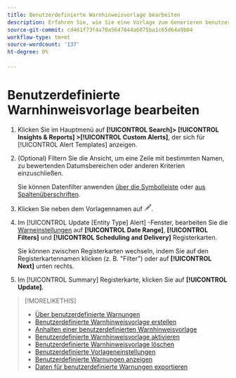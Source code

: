 ```yaml
---
title: Benutzerdefinierte Warnhinweisvorlage bearbeiten
description: Erfahren Sie, wie Sie eine Vorlage zum Generieren benutzerdefinierter Warnhinweise bearbeiten.
source-git-commit: cd461f73f4a70a5647844a6075ba1c65d64a9b04
workflow-type: tm+mt
source-wordcount: '137'
ht-degree: 0%

---
```


# Benutzerdefinierte Warnhinweisvorlage bearbeiten

1. Klicken Sie im Hauptmenü auf **[!UICONTROL Search]> [!UICONTROL Insights & Reports] >[!UICONTROL Custom Alerts]**, der sich für [!UICONTROL Alert Templates] anzeigen.

1. (Optional) Filtern Sie die Ansicht, um eine Zeile mit bestimmten Namen, zu bewertenden Datumsbereichen oder anderen Kriterien einzuschließen.

   Sie können Datenfilter anwenden [über die Symbolleiste](/help/search-social-commerce/common-tasks/data-views/ad-hoc-settings/column-filter-apply-from-toolbar.md) oder [aus Spaltenüberschriften](/help/search-social-commerce/common-tasks/data-views/ad-hoc-settings/column-filter-apply-from-column-heading.md).

1. Klicken Sie neben dem Vorlagennamen auf ![Bearbeiten](/help/search-social-commerce/assets/edit.png "Bearbeiten").

1. Im [!UICONTROL Update \[Entity Type\] Alert] -Fenster, bearbeiten Sie die [Warneinstellungen](alert-template-settings.md) auf **[!UICONTROL Date Range]**, **[!UICONTROL Filters]** und **[!UICONTROL Scheduling and Delivery]** Registerkarten.

   Sie können zwischen Registerkarten wechseln, indem Sie auf den Registerkartennamen klicken (z. B. &quot;Filter&quot;) oder auf **[!UICONTROL Next]** unten rechts.

1. Im [!UICONTROL Summary] Registerkarte, klicken Sie auf **[!UICONTROL Update]**.

>[!MORELIKETHIS]
>
>* [Über benutzerdefinierte Warnungen](alert-about.md)
>* [Benutzerdefinierte Warnhinweisvorlage erstellen](alert-template-create.md)
>* [Anhalten einer benutzerdefinierten Warnhinweisvorlage](alert-template-pause.md)
>* [Benutzerdefinierte Warnhinweisvorlage aktivieren](alert-template-activate.md)
>* [Benutzerdefinierte Warnhinweisvorlage löschen](alert-template-delete.md)
>* [Benutzerdefinierte Vorlageneinstellungen](alert-template-settings.md)
>* [Benutzerdefinierte Warnungen anzeigen](alert-view.md)
>* [Daten für benutzerdefinierte Warnungen exportieren](alert-export-data.md)

